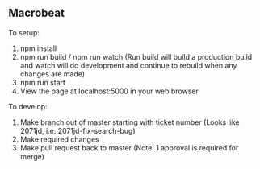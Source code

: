 ## Macrobeat

To setup:

1. npm install
2. npm run build / npm run watch (Run build will build a production build and watch will do development and continue to rebuild when any changes are made)
3. npm run start
4. View the page at localhost:5000 in your web browser

To develop:
1. Make branch out of master starting with ticket number (Looks like 2071jd, i.e: 2071jd-fix-search-bug)
2. Make required changes
3. Make pull request back to master
(Note: 1 approval is required for merge)
